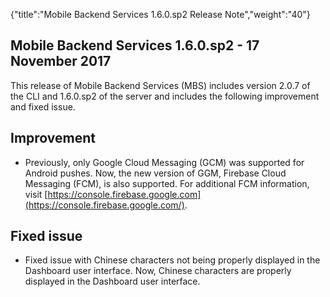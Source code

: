 {"title":"Mobile Backend Services 1.6.0.sp2 Release Note","weight":"40"}

## Mobile Backend Services 1.6.0.sp2 - 17 November 2017

This release of Mobile Backend Services (MBS) includes version 2.0.7 of the CLI and 1.6.0.sp2 of the server and includes the following improvement and fixed issue.

## Improvement

* Previously, only Google Cloud Messaging (GCM) was supported for Android pushes. Now, the new version of GGM, Firebase Cloud Messaging (FCM), is also supported. For additional FCM information, visit [https://console.firebase.google.com](https://console.firebase.google.com/).


## Fixed issue

* Fixed issue with Chinese characters not being properly displayed in the Dashboard user interface. Now, Chinese characters are properly displayed in the Dashboard user interface.

